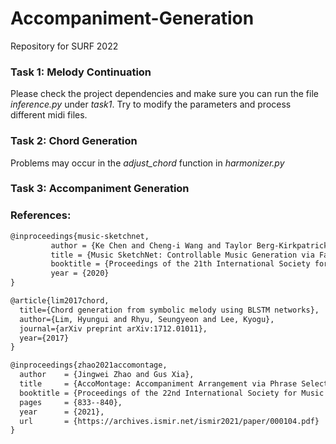 # Accompaniment-Generation

Repository for SURF 2022

### Task 1: Melody Continuation

Please check the project dependencies and make sure you can run the file *inference.py* under *task1*. Try to modify the parameters and process different midi files. 

### Task 2: Chord Generation
Problems may occur in the *adjust_chord* function in *harmonizer.py*

### Task 3: Accompaniment Generation

### References:

```tex
@inproceedings{music-sketchnet,
         author = {Ke Chen and Cheng-i Wang and Taylor Berg-Kirkpatrick and Shlomo Dubnov},
         title = {Music SketchNet: Controllable Music Generation via Factorized Representations of Pitch and Rhythm},
         booktitle = {Proceedings of the 21th International Society for Music Information Retrieval Conference, {ISMIR}},
         year = {2020}
}
```

```tex
@article{lim2017chord,
  title={Chord generation from symbolic melody using BLSTM networks},
  author={Lim, Hyungui and Rhyu, Seungyeon and Lee, Kyogu},
  journal={arXiv preprint arXiv:1712.01011},
  year={2017}
}
```

```tex
@inproceedings{zhao2021accomontage,
  author    = {Jingwei Zhao and Gus Xia},
  title     = {AccoMontage: Accompaniment Arrangement via Phrase Selection and Style Transfer},
  booktitle = {Proceedings of the 22nd International Society for Music Information Retrieval Conference, {ISMIR} 2021, Online, November 7-12, 2021},
  pages     = {833--840},
  year      = {2021},
  url       = {https://archives.ismir.net/ismir2021/paper/000104.pdf}
}
```

